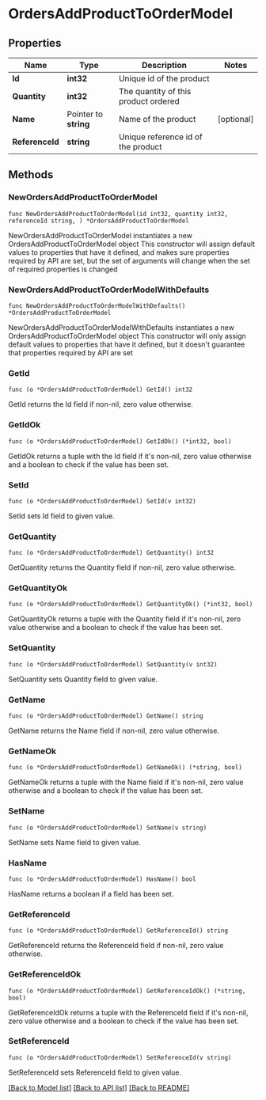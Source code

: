 # OrdersAddProductToOrderModel

## Properties

Name | Type | Description | Notes
------------ | ------------- | ------------- | -------------
**Id** | **int32** | Unique id of the product | 
**Quantity** | **int32** | The quantity of this product ordered | 
**Name** | Pointer to **string** | Name of the product | [optional] 
**ReferenceId** | **string** | Unique reference id of the product | 

## Methods

### NewOrdersAddProductToOrderModel

`func NewOrdersAddProductToOrderModel(id int32, quantity int32, referenceId string, ) *OrdersAddProductToOrderModel`

NewOrdersAddProductToOrderModel instantiates a new OrdersAddProductToOrderModel object
This constructor will assign default values to properties that have it defined,
and makes sure properties required by API are set, but the set of arguments
will change when the set of required properties is changed

### NewOrdersAddProductToOrderModelWithDefaults

`func NewOrdersAddProductToOrderModelWithDefaults() *OrdersAddProductToOrderModel`

NewOrdersAddProductToOrderModelWithDefaults instantiates a new OrdersAddProductToOrderModel object
This constructor will only assign default values to properties that have it defined,
but it doesn't guarantee that properties required by API are set

### GetId

`func (o *OrdersAddProductToOrderModel) GetId() int32`

GetId returns the Id field if non-nil, zero value otherwise.

### GetIdOk

`func (o *OrdersAddProductToOrderModel) GetIdOk() (*int32, bool)`

GetIdOk returns a tuple with the Id field if it's non-nil, zero value otherwise
and a boolean to check if the value has been set.

### SetId

`func (o *OrdersAddProductToOrderModel) SetId(v int32)`

SetId sets Id field to given value.


### GetQuantity

`func (o *OrdersAddProductToOrderModel) GetQuantity() int32`

GetQuantity returns the Quantity field if non-nil, zero value otherwise.

### GetQuantityOk

`func (o *OrdersAddProductToOrderModel) GetQuantityOk() (*int32, bool)`

GetQuantityOk returns a tuple with the Quantity field if it's non-nil, zero value otherwise
and a boolean to check if the value has been set.

### SetQuantity

`func (o *OrdersAddProductToOrderModel) SetQuantity(v int32)`

SetQuantity sets Quantity field to given value.


### GetName

`func (o *OrdersAddProductToOrderModel) GetName() string`

GetName returns the Name field if non-nil, zero value otherwise.

### GetNameOk

`func (o *OrdersAddProductToOrderModel) GetNameOk() (*string, bool)`

GetNameOk returns a tuple with the Name field if it's non-nil, zero value otherwise
and a boolean to check if the value has been set.

### SetName

`func (o *OrdersAddProductToOrderModel) SetName(v string)`

SetName sets Name field to given value.

### HasName

`func (o *OrdersAddProductToOrderModel) HasName() bool`

HasName returns a boolean if a field has been set.

### GetReferenceId

`func (o *OrdersAddProductToOrderModel) GetReferenceId() string`

GetReferenceId returns the ReferenceId field if non-nil, zero value otherwise.

### GetReferenceIdOk

`func (o *OrdersAddProductToOrderModel) GetReferenceIdOk() (*string, bool)`

GetReferenceIdOk returns a tuple with the ReferenceId field if it's non-nil, zero value otherwise
and a boolean to check if the value has been set.

### SetReferenceId

`func (o *OrdersAddProductToOrderModel) SetReferenceId(v string)`

SetReferenceId sets ReferenceId field to given value.



[[Back to Model list]](../README.md#documentation-for-models) [[Back to API list]](../README.md#documentation-for-api-endpoints) [[Back to README]](../README.md)



